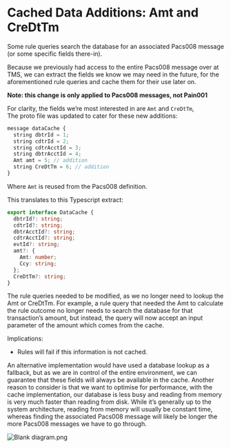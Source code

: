 # Cached Data Additions: Amt and CreDtTm

Some rule queries search the database for an associated Pacs008 message (or some specific fields there-in).

Because we previously had access to the entire Pacs008 message over at TMS, we can extract the fields we know we may need in the future, for the aforementioned rule queries and cache them for their use later on.

**Note: this change is only applied to Pacs008 messages, not Pain001**

For clarity, the fields we’re most interested in are `Amt` and `CreDtTm`,  
The proto file was updated to cater for these new additions:  

```typescript
message dataCache {
  string dbtrId = 1;
  string cdtrId = 2;
  string cdtrAcctId = 3;
  string dbtrAcctId = 4;
  Amt amt = 5; // addition
  string CreDtTm = 6; // addition
} 
```

Where `Amt` is reused from the Pacs008 definition.

This translates to this Typescript extract:

```typescript
export interface DataCache {
  dbtrId?: string;
  cdtrId?: string;
  dbtrAcctId?: string;
  cdtrAcctId?: string;
  evtId?: string;
  amt?: {
    Amt: number;
    Ccy: string;
  };
  CreDtTm?: string;
}
```

The rule queries needed to be modified, as we no longer need to lookup the Amt or CreDtTm. For example, a rule query that needed the Amt to calculate the rule outcome no longer needs to search the database for that transaction’s amount, but instead, the query will now accept an input parameter of the amount which comes from the cache.  
  
Implications:

- Rules will fail if this information is not cached.

An alternative implementation would have used a database lookup as a fallback, but as we are in control of the entire environment, we can guarantee that these fields will always be available in the cache. Another reason to consider is that we want to optimise for performance, with the cache implementation, our database is less busy and reading from memory is very much faster than reading from disk. While it’s generally up to the system architecture, reading from memory will usually be constant time, whereas finding the associated Pacs008 message will likely be longer the more Pacs008 messages we have to go through.

![Blank diagram.png](../../images/10-Cached-Data-Additions-Amt-And-Credttm.png)
